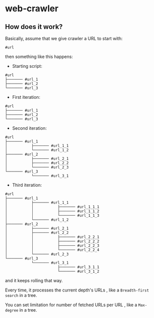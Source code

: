 # web-crawler




## How does it work?

Basically, assume that we give crawler a URL to start with:

`#url`

then something like this happens:


+ Starting script:


```shell
#url
├─────── #url_1
├─────── #url_2
└─────── #url_3
```

+ First iteration:

```shell
#url
├─────── #url_1
├─────── #url_2
└─────── #url_3
```


+ Second iteration:

```shell
#url
├─────── #url_1
│           ├─────── #url_1_1
│           └─────── #url_1_2
├─────── #url_2
│           ├─────── #url_2_1
│           ├─────── #url_2_2
│           └─────── #url_2_3
└─────── #url_3
            └─────── #url_3_1

```

+ Third iteration:

```shell
#url
├─────── #url_1
│           ├─────── #url_1_1
│           │           ├─────── #url_1_1_1
│           │           ├─────── #url_1_1_2
│           │           └─────── #url_1_1_3
│           └─────── #url_1_2
├─────── #url_2
│           ├─────── #url_2_1
│           ├─────── #url_2_2
│           │           ├─────── #url_2_2_1
│           │           ├─────── #url_2_2_2
│           │           ├─────── #url_2_2_3
│           │           └─────── #url_2_2_4
│           └─────── #url_2_3
└─────── #url_3
            └─────── #url_3_1
                        ├─────── #url_3_1_1
                        └─────── #url_3_1_2

```



and it keeps rolling that way.

Every time, it processes the current depth's URLs , like a `Breadth-first search` in a tree.


You can set limitation for number of fetched URLs per URL , like a `Max-degree` in a tree.   
